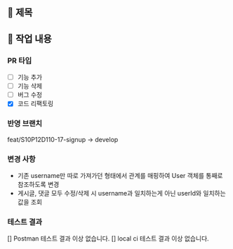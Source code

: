 ## 📕 제목

## 📗 작업 내용

### PR 타입
- [ ] 기능 추가
- [ ] 기능 삭제
- [ ] 버그 수정
- [x] 코드 리팩토링

### 반영 브랜치
feat/S10P12D110-17-signup -> develop

### 변경 사항
- 기존 username만 따로 가져가던 형태에서 관계를 매핑하여 User 객체를 통째로 참조하도록 변경
- 게시글, 댓글 모두 수정/삭제 시 username과 일치하는게 아닌 userId와 일치하는 값을 조회

### 테스트 결과
[] Postman 테스트 결과 이상 없습니다.
[] local ci 테스트 결과 이상 없습니다.